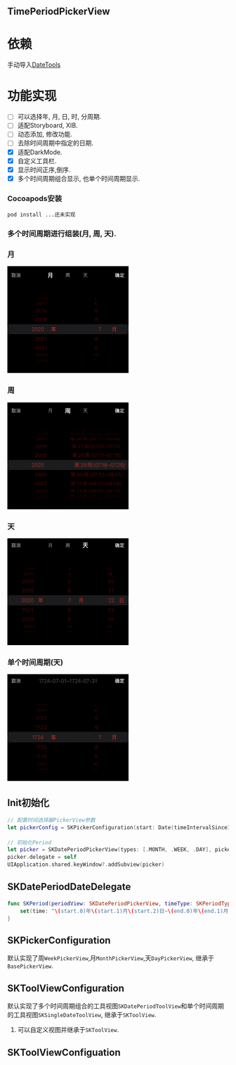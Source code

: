 ## TimePeriodPickerView

# 依赖
手动导入[DateTools](https://github.com/MatthewYork/DateTools)
# 功能实现
- [ ] 可以选择年, 月, 日, 时, 分周期.
- [ ] 适配Storyboard, XIB.
- [ ] 动态添加, 修改功能.
- [ ] 去除时间周期中指定的日期.
- [x] 适配DarkMode.
- [x] 自定义工具栏.
- [x] 显示时间正序,倒序.
- [x] 多个时间周期组合显示, 也单个时间周期显示.

### Cocoapods安装
```
pod install ...还未实现
```

### 多个时间周期进行组装(月, 周, 天).

### 月

<img width="276" height="243" src="https://github.com/SkyByte93/TimePeriodPickerView/raw/master/Snap/1.PNG"/>

### 周

<img width="276" height="243" src="https://github.com/SkyByte93/TimePeriodPickerView/raw/master/Snap/2.PNG"/>

### 天

<img width="276" height="243" src="https://github.com/SkyByte93/TimePeriodPickerView/raw/master/Snap/3.PNG"/>

### 单个时间周期(天)

<img width="276" height="243" src="https://github.com/SkyByte93/TimePeriodPickerView/raw/master/Snap/4.PNG"/>


## Init初始化

``` swift
// 配置时间选择器PickerView参数
let pickerConfig = SKPickerConfiguration(start: Date(timeIntervalSince1970: TimeInterval(10000)), end: Date())

// 初始化Period
let picker = SKDatePeriodPickerView(types: [.MONTH, .WEEK, .DAY], pickerConfig: [pickerConfig, pickerConfig, pickerConfig])
picker.delegate = self
UIApplication.shared.keyWindow?.addSubview(picker)
```

## SKDatePeriodDateDelegate 

``` swift 
func SKPeriod(periodView: SKDatePeriodPickerView, timeType: SKPeriodType, start: SKPeriodDate, end: SKPeriodDate) {
    set(time: "\(start.0)年\(start.1)月\(start.2)日~\(end.0)年\(end.1)月\(end.2)日 \n 时间类型:\(timeType)")
}
```

## SKPickerConfiguration

默认实现了周`WeekPickerView`,月`MonthPickerView`,天`DayPickerView`, 继承于`BasePickerView`.

## SKToolViewConfiguration

默认实现了多个时间周期组合的工具视图`SKDatePeriodToolView`和单个时间周期的工具视图`SKSingleDateToolView`, 继承于`SKToolView`.
1. 可以自定义视图并继承于`SKToolView`.

## SKToolViewConfiguation
